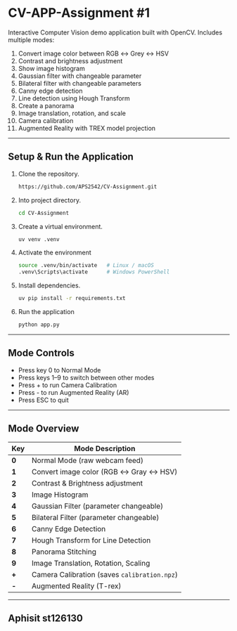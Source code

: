 # **CV-APP-Assignment #1**
Interactive Computer Vision demo application built with OpenCV.
Includes multiple modes: 
1. Convert image color between RGB ↔ Grey ↔ HSV  
2. Contrast and brightness adjustment  
3. Show image histogram  
4. Gaussian filter with changeable parameter  
5. Bilateral filter with changeable parameters  
6. Canny edge detection  
7. Line detection using Hough Transform  
8. Create a panorama 
9. Image translation, rotation, and scale  
10. Camera calibration  
11. Augmented Reality with TREX model projection

----------------------------------------------------
## **Setup & Run the Application**
1. Clone the repository.
   ```bash 
   https://github.com/APS2542/CV-Assignment.git
2. Into project directory.
   ```bash
   cd CV-Assignment
4. Create a virtual environment.
   ```bash
   uv venv .venv
5. Activate the environment
   ```bash
   source .venv/bin/activate   # Linux / macOS
   .venv\Scripts\activate      # Windows PowerShell
7. Install dependencies.
   ```bash
   uv pip install -r requirements.txt
8. Run the application
   ```bash
   python app.py 
-------------------------------------------------------------------
## **Mode Controls**
- Press key 0 to Normal Mode
- Press keys 1–9 to switch between other modes
- Press + to run Camera Calibration
- Press - to run Augmented Reality (AR)
- Press ESC to quit
------------------------------------------------------------------
## **Mode Overview**
| Key   | Mode Description                                   |
| ----- | -------------------------------------------------- |
| **0** | Normal Mode (raw webcam feed)                      |
| **1** | Convert image color (RGB ↔ Gray ↔ HSV)             |
| **2** | Contrast & Brightness adjustment                   |
| **3** | Image Histogram                                    |
| **4** | Gaussian Filter (parameter changeable)             |
| **5** | Bilateral Filter (parameter changeable)            |
| **6** | Canny Edge Detection                               |
| **7** | Hough Transform for Line Detection                 |
| **8** | Panorama Stitching                                 |
| **9** | Image Translation, Rotation, Scaling               |
| **+** | Camera Calibration (saves `calibration.npz`)       |
| **-** | Augmented Reality (T-rex)                          |

------------------------------------------------------------------
## Aphisit st126130
